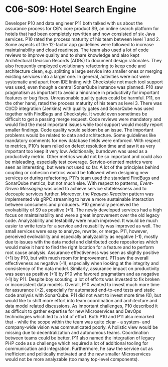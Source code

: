 # C06-S09: Hotel Search Engine

Developer P10 and data engineer P11 both talked with us about the assurance process for C6's core product S9, an online search platform for hotels that had been completely rewritten and now consisted of six Java services. P10 rated the process maturity of his team between level 1 and 2. Some aspects of the 12-factor app guidelines were followed to increase maintainability and cloud readiness. The team also used a lot of code reviews to improve quality and to share knowledge and also kept Architectural Decision Records (ADRs) to document design rationales. They also frequently employed evolutionary refactoring to keep code and architecture clean, e.g. splitting a large service into smaller ones or merging existing services into a larger one. In general, activities were not were systematic and apart from IDE linting with Checkstyle not much tool support was used, even though a central SonarQube instance was planned. P10 saw pragmatism as important to avoid a hindrance in productivity for important features or bug fixes. Unreasonable quality gates could be harmful. P11, on the other hand, rated the process maturity of his team as level 3. There was CI/CD integration (Jenkins) with quality gates and SonarQube was used together with FindBugs and Checkstyle. It would even sometimes be difficult to get a passing merge request. Code reviews were mandatory and would find the most important issues while tool support would mostly report smaller findings. Code quality would seldom be an issue. The important problems would be related to data and architecture. Some guidelines like mandatory comments for new database fields were enforced. With respect to metrics, P10's team relied on defect resolution time and saw it as very important too keep it very low. Additionally, burndown was used as a productivity metric. Other metrics would not be so important and could also be misleading, especially test coverage. Service-oriented metrics were seen as interesting, but were not used so far. A lot of the principles behind coupling or cohesion metrics would be followed when designing new services or during refactoring. P11's team used the standard FindBugs and SonarQube metrics, but not much else. With respect to patterns, *Event-Driven Messaging* was used to achieve service statelessness and to decouple services further. Moreover, the *Request-Reaction* pattern was implemented via gRPC streaming to have a more sustainable interaction between consumers and producers. P10 generally perceived the evolvability of S9 as positive (+1). The newly developed services had a high focus on maintainability and were a great improvement over the old legacy code. Analyzability and testability were much improved. It would be much easier to write tests for a service and reusability was improved as well. The small services were easy to analyze, rewrite, or merge. P11, however, perceived evolvability and especially analyzability as negative (-1), mostly due to issues with the data model and distributed code repositories which would make it hard to find the right location for a feature and to perform root cause analysis. Assurance effectiveness was seen as slightly positive (+1) by P10, but with much room for improvement. P11 saw the overall effectiveness as negative (-1), especially when looking at the integrity and consistency of the data model. Similarly, assurance impact on productivity was seen as positive (+1) by P10 who favored pragmatism and as negative (-1) by P11. Despite boy scouting, a lot of efforts was invested to fix broken or inconsistent data models. Overall, P10 wanted to invest much more time for assurance (+2), especially for automated end-to-end tests and static code analysis with SonarQube. P11 did not want to invest more time (0), but would like to shift more effort into team coordination and architecture and data model related discussions. As important challenges, P10 described it as difficult to gather expertise for new Microservices and DevOps technologies which led to a lot of effort. Both P10 and P11 also remarked that - while the scope within the team was quite clear - a system- and company-wide vision was communicated poorly. A holistic view would be missing due to decentralization and autonomous teams. Coordination between teams could be better. P11 also named the integration of legacy PHP code as a challenge which required a lot of additional tooling for communication and integration. Furthermore, he saw the service cut as inefficient and politically motivated and the new smaller Microservices would not be more analyzable (too many top-level components).